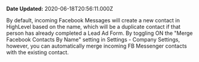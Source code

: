 **Date Updated:** 2020-06-18T20:56:11.000Z

By default, incoming Facebook Messages will create a new contact in HighLevel based on the name, which will be a duplicate contact if that person has already completed a Lead Ad Form. By toggling ON the "Merge Facebook Contacts By Name" setting in Settings - Company Settings, however, you can automatically merge incoming FB Messenger contacts with the existing contact.